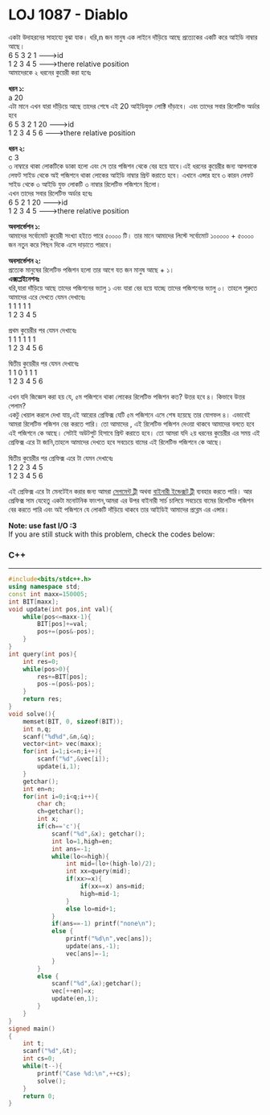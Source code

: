 # LOJ 1087 - Diablo
একটা উদাহরনের সাহায্যে বুঝা যাক। ধরি,n জন মানুষ এক লাইনে দাঁড়িয়ে আছে প্রত্যেকের একটি করে আইডি নাম্বার আছে।  
6 5 3 2 1 --->id  
1 2 3 4 5 --->there relative position  
আমাদেরকে ২ ধরনের কুয়েরী করা হবেঃ  

**ধরন ১:**  
a 20  
এটা মানে এখন যারা দাঁড়িয়ে আছে তাদের শেষে এই 20 আইডিযুক্ত লোক্টি দাঁড়াবে। এবং তাদের সবার রিলেটিভ অর্ডার হবে   
6 5 3 2 1 20 --->id  
1 2 3 4 5 6  --->there relative position  

**ধরন ২:**  
c 3  
৩ নাম্বারে থাকা লোকটিকে ডাকা হলো এবং সে তার পজিশন থেকে বের হয়ে যাবে।এই ধরনের কুয়েরীর জন্য আপনাকে লেফট সাইড থেকে অই পজিশনে থাকা লোকের আইডি নাম্বার প্রিন্ট করাতে হবে। এখানে এন্সার হবে ৩ কারন লেফট সাইড থেকে ৩ আইডি যুক্ত লোকটি ৩ নাম্বার রিলেটিভ পজিশনে ছিলো।  
এখন তাদের সবার রিলেটিভ অর্ডার হবেঃ  
6 5 2 1 20 --->id  
1 2 3 4 5  --->there relative position  


**অবসার্ভেশন ১:**  
আমাদের সর্বোমোট কুয়েরী সংখ্যা হইতে পারে ৫০০০০ টি। তার মানে আমাদের লিস্টে সর্বোমোট ১০০০০০ + ৫০০০০ জন নতুন করে পিছন দিকে এসে দাড়াতে পারবে।  

**অবসার্ভেশন ২:**  
প্রত্যেক মানুষের রিলেটিভ পজিশন হলো তার আগে যত জন মানুষ আছে + ১।  
**এক্সপ্লেইনেশনঃ**  
ধরি,যারা দাঁড়িয়ে আছে তাদের পজিশনের ভ্যালু ১ এবং যারা বের হয়ে যাচ্ছে তাদের পজিশনের ভ্যালু ০। তাহলে শুরুতে আমাদের এরে দেখতে যেমন দেখাবেঃ  
1 1 1 1 1  
1 2 3 4 5  

প্রথম কুয়েরীর পর যেমন দেখাবেঃ  
1 1 1 1 1 1  
1 2 3 4 5 6  

দ্বিতীয় কুয়েরীর পর যেমন দেখাবেঃ  
1 1 0 1 1 1  
1 2 3 4 5 6  

এখন যদি জিজ্ঞেস করা হয় যে, ৫ম পজিশনে থাকা লোকের রিলেটিভ পজিশন কত? উত্তর হবে ৪। কিভাবে উত্তর পেলাম?  
একটু খেয়াল করলে দেখা যায়,এই আর‍্যের প্রেফিক্স যেটি ৫ম পজিশনে এসে শেষ হয়েছে তার যোগফল ৪। এভাবেই আমরা রিলেটিভ পজিশন বের করতে পারি। তো আমাদের , এই রিলেটিভ পজিশন দেওয়া   থাকবে আমাদের বলতে হবে এই পজিশনে কে আছে। সেটাই অউটপুট হিসাবে প্রিন্ট করাতে হবে। তো আমরা যদি ২য় ধরনের কুয়েরীর এর সময় এই প্রেফিক্স এরে টা জানি,তাহলে আমাদের দেখতে হবে   সবচেয়ে বামের এই রিলেটিভ পজিশনে কে আছে।  

দ্বিতীয় কুয়েরীর পর প্রেফিক্স এরে টা যেমন দেখাবেঃ  
1 2 2 3 4 5  
1 2 3 4 5 6  

এই প্রেফিক্স এরে টা মেনটেইন করার জন্য আমরা [সেগমেন্ট ট্রী](https://cp-algorithms.com/data_structures/segment_tree.html) অথবা [বাইনারী ইন্ডেক্সট ট্রী](https://www.youtube.com/watch?v=CWDQJGaN1gY&t=447s) ব্যবহার করতে পারি। আর প্রেফিক্স সাম যেহেতু একটা মনোটনিক ফাংশন,আমরা এর উপর বাইনারী সার্চ চালিয়ে   সবচেয়ে বামের রিলেটিভ পজিশন বের করতে পারি এবং অই পজিশনে যে লোকটি দাঁড়িয়ে থাকবে তার আইডিই আমাদের প্রব্লেম এর এন্সার।  

**Note: use fast I/O :3**  
If you are still stuck with this problem, check the codes below:  

### C++
-----
```cpp  
#include<bits/stdc++.h>
using namespace std;
const int maxx=150005;
int BIT[maxx];
void update(int pos,int val){
    while(pos<=maxx-1){
        BIT[pos]+=val;
        pos+=(pos&-pos);
    }
}
int query(int pos){
    int res=0;
    while(pos>0){
        res+=BIT[pos];
        pos-=(pos&-pos);
    }
    return res;
}
void solve(){
    memset(BIT, 0, sizeof(BIT));
    int n,q;
    scanf("%d%d",&n,&q);
    vector<int> vec(maxx);
    for(int i=1;i<=n;i++){
        scanf("%d",&vec[i]);
        update(i,1);
    }
    getchar();
    int en=n;
    for(int i=0;i<q;i++){
        char ch;
        ch=getchar();
        int x;
        if(ch=='c'){
            scanf("%d",&x); getchar();
            int lo=1,high=en;
            int ans=-1;
            while(lo<=high){
                int mid=(lo+(high-lo)/2);
                int xx=query(mid);
                if(xx>=x){
                    if(xx==x) ans=mid;
                    high=mid-1;
                }
                else lo=mid+1;
            }
            if(ans==-1) printf("none\n");
            else {
                printf("%d\n",vec[ans]);
                update(ans,-1);
                vec[ans]=-1;
            }
        }
        else {
            scanf("%d",&x);getchar();
            vec[++en]=x;
            update(en,1);
        }
    }
}
signed main()
{
    int t;
    scanf("%d",&t);
    int cs=0;
    while(t--){
        printf("Case %d:\n",++cs);
        solve();
    }
    return 0;
}
```